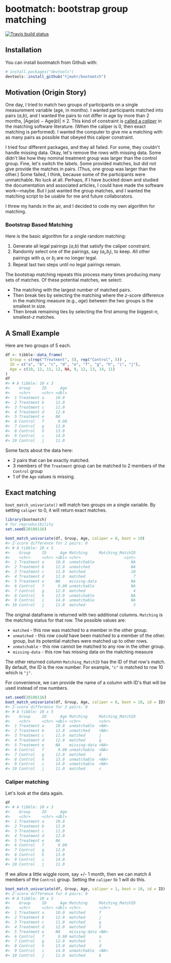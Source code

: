 
<!-- README.md is generated from README.Rmd. Please edit that file -->
bootmatch: bootstrap group matching
===================================

[![Travis build status](https://travis-ci.org/tjmahr/bootmatch.svg?branch=master)](https://travis-ci.org/tjmahr/bootmatch)

Installation
------------

You can install bootmatch from Github with:

``` r
# install.packages("devtools")
devtools::install_github("tjmahr/bootmatch")
```

Motivation (Origin Story)
-------------------------

One day, I tried to match two groups of participants on a single measurement variable (age, in months). I wanted participants matched into pairs (*a*,*b*), and I wanted the pairs to not differ in age by more than 2 months, |Age(*a*) − Age(*b*)| ≤ 2. This kind of constraint is [called a *caliper*](https://rdrr.io/cran/optmatch/man/caliper-methods.html "optmatch::caliper() documentation") in the matching software literature. (When the caliper is 0, then exact matching is performed). I wanted the computer to give me a matching with as many pairs as possible that obeyed this caliper constraint.

I tried four different packages, and they all failed. For some, they couldn't handle missing data. Okay, let's remove the rows with missing data. Some didn't like how they nominal treatment group was larger than the control group. Fine, let's switch the labels. Some provided matches, but did not give provide the matches in pairs. (Thus, one group was larger than the other.) Some failed, I think, because some of the participants were unmatchable. No luck at all. Perhaps, if I have buckled down and studied the documentation and associated articles, I could have made the software work—maybe. But I just wanted the group matches, and I wanted the matching script to be usable for me and future collaborators.

I threw my hands in the air, and I decided to code my own algorithm for matching.

### Bootstrap Based Matching

Here is the basic algorithm for a single random matching:

1.  Generate all legal pairings (*a*,*b*) that satisfy the caliper constraint.
2.  Randomly select one of the pairings, say (*a*<sub>*i*</sub>,*b*<sub>*j*</sub>), to keep. All other pairings with *a*<sub>*i*</sub> or *b*<sub>*j*</sub> are no longer legal.
3.  Repeat last two steps until no legal pairings remain.

The bootstrap matching repeats this process many times producing many sets of matches. Of these potential matches, we select:

-   The matching with the largest number of matched pairs.
-   Then break ties by selecting the matching where the *z*-score difference in the matching measure (e.g., *age*) between the two groups is the smallest in size.
-   Then break remaining ties by selecting the first among the biggest-*n*, smallest-*z* matches.

A Small Example
---------------

Here are two groups of 5 each.

``` r
df <- tibble::data_frame(
  Group = c(rep("Treatment", 5), rep("Control", 5)) ,
  ID = c("a", "b", "c", "d", "e", "f", "g", "h", "i", "j"),
  Age = c(10, 12, 11, 12, NA, 9, 12, 13, 14, 11)
)
df
#> # A tibble: 10 x 3
#>    Group     ID      Age
#>    <chr>     <chr> <dbl>
#>  1 Treatment a     10.0 
#>  2 Treatment b     12.0 
#>  3 Treatment c     11.0 
#>  4 Treatment d     12.0 
#>  5 Treatment e     NA   
#>  6 Control   f      9.00
#>  7 Control   g     12.0 
#>  8 Control   h     13.0 
#>  9 Control   i     14.0 
#> 10 Control   j     11.0
```

Some facts about the data here:

-   2 pairs that can be exactly matched.
-   3 members of the `Treatment` group can be matched to 2 members of the `Control` group
-   1 of the `Age` values is missing.

Exact matching
--------------

`boot_match_univariate()` will match two groups on a single variable. By setting `caliper` to 0, it will return exact matches.

``` r
library(bootmatch)
# for reproducibility
set.seed(20180116)

boot_match_univariate(df, Group, Age, caliper = 0, boot = 10)
#> Z-score difference for 2 pairs: 0
#> # A tibble: 10 x 5
#>    Group     ID      Age Matching     Matching_MatchID
#>    <chr>     <chr> <dbl> <chr>                   <int>
#>  1 Treatment a     10.0  unmatchable                NA
#>  2 Treatment b     12.0  unmatched                  NA
#>  3 Treatment c     11.0  matched                    10
#>  4 Treatment d     12.0  matched                     7
#>  5 Treatment e     NA    missing-data               NA
#>  6 Control   f      9.00 unmatchable                NA
#>  7 Control   g     12.0  matched                     4
#>  8 Control   h     13.0  unmatchable                NA
#>  9 Control   i     14.0  unmatchable                NA
#> 10 Control   j     11.0  matched                     3
```

The original dataframe is returned with two additional columns. `Matching` is the matching status for that row. The possible values are:

-   `matched` - this row was matched to a member in the other group.
-   `unmatched` - this row *could* have been matched to a member of the other. group, but its potential matches were matched up to other rows.
-   `unmatchable` - this row cannot be matched to any row in the other group.
-   `missing-data` - this row has missing data on the matching measure

The other returned column `Matching_MatchID` has the ID of that row's match. By default, the ID is the row number. For example, `"c"` is matched to row 10 which is `"j"`.

For convenience, we can provide the name of a column with ID's that will be used instead of row numbers.

``` r
set.seed(20180116)
boot_match_univariate(df, Group, Age, caliper = 0, boot = 10, id = ID)
#> Z-score difference for 2 pairs: 0
#> # A tibble: 10 x 5
#>    Group     ID      Age Matching     Matching_MatchID
#>    <chr>     <chr> <dbl> <chr>        <chr>           
#>  1 Treatment a     10.0  unmatchable  <NA>            
#>  2 Treatment b     12.0  unmatched    <NA>            
#>  3 Treatment c     11.0  matched      j               
#>  4 Treatment d     12.0  matched      g               
#>  5 Treatment e     NA    missing-data <NA>            
#>  6 Control   f      9.00 unmatchable  <NA>            
#>  7 Control   g     12.0  matched      d               
#>  8 Control   h     13.0  unmatchable  <NA>            
#>  9 Control   i     14.0  unmatchable  <NA>            
#> 10 Control   j     11.0  matched      c
```

### Caliper matching

Let's look at the data again.

``` r
df
#> # A tibble: 10 x 3
#>    Group     ID      Age
#>    <chr>     <chr> <dbl>
#>  1 Treatment a     10.0 
#>  2 Treatment b     12.0 
#>  3 Treatment c     11.0 
#>  4 Treatment d     12.0 
#>  5 Treatment e     NA   
#>  6 Control   f      9.00
#>  7 Control   g     12.0 
#>  8 Control   h     13.0 
#>  9 Control   i     14.0 
#> 10 Control   j     11.0
```

If we allow a little wiggle room, say +/- 1 month, then we can match 4 members of the `Control` group. Setting the `caliper` to 1 will do this.

``` r
boot_match_univariate(df, Group, Age, caliper = 1, boot = 10, id = ID)
#> Z-score difference for 4 pairs: 0
#> # A tibble: 10 x 5
#>    Group     ID      Age Matching     Matching_MatchID
#>    <chr>     <chr> <dbl> <chr>        <chr>           
#>  1 Treatment a     10.0  matched      f               
#>  2 Treatment b     12.0  matched      j               
#>  3 Treatment c     11.0  matched      g               
#>  4 Treatment d     12.0  matched      h               
#>  5 Treatment e     NA    missing-data <NA>            
#>  6 Control   f      9.00 matched      a               
#>  7 Control   g     12.0  matched      c               
#>  8 Control   h     13.0  matched      d               
#>  9 Control   i     14.0  unmatchable  <NA>            
#> 10 Control   j     11.0  matched      b
```
